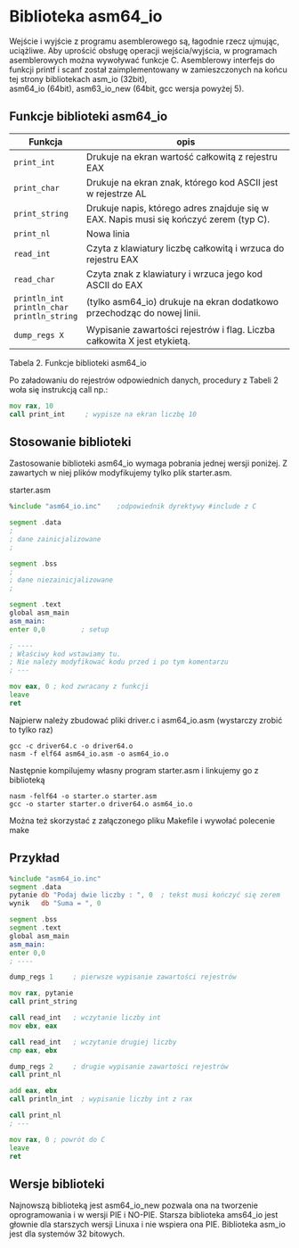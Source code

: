 # Biblioteka asm64_io

Wejście i wyjście z programu asemblerowego są, łagodnie rzecz ujmując, uciążliwe. 
Aby uprościć obsługę operacji wejścia/wyjścia, w programach asemblerowych można wywoływać funkcje C. 
Asemblerowy interfejs do funkcji printf i scanf został zaimplementowany w zamieszczonych na końcu tej strony bibliotekach asm_io (32bit),  
asm64_io (64bit), asm63_io_new (64bit, gcc wersja powyżej 5).


## Funkcje biblioteki asm64_io

| Funkcja | opis |
|----     | ---- |
|`print_int` |	 Drukuje na ekran wartość całkowitą z rejestru EAX |
|`print_char` |	 Drukuje na ekran znak, którego kod ASCII jest w rejestrze AL|
|`print_string` |	 Drukuje napis, którego adres znajduje się w EAX. Napis musi się kończyć zerem (typ C).|
 |`print_nl` |	 Nowa linia|
 |`read_int` |	 Czyta z klawiatury liczbę całkowitą i wrzuca do rejestru EAX|
 |`read_char` |	 Czyta znak z klawiatury i wrzuca jego kod ASCII do EAX |         
 |`println_int` <br/> `println_char` <br/>`println_string` |	 (tylko asm64_io) drukuje na ekran dodatkowo przechodząc do nowej linii. |
 |`dump_regs X` |	 Wypisanie zawartości rejestrów i flag. Liczba całkowita X jest etykietą.   |
 
  Tabela 2. Funkcje biblioteki asm64_io
  
  Po załadowaniu do rejestrów odpowiednich danych, procedury z Tabeli 2 woła się instrukcją call np.: 
````asm
mov rax, 10
call print_int     ; wypisze na ekran liczbę 10
````

## Stosowanie biblioteki

Zastosowanie biblioteki asm64_io wymaga pobrania jednej wersji poniżej. Z zawartych w niej plików modyfikujemy tylko plik starter.asm.

starter.asm

````asm 
%include "asm64_io.inc"    ;odpowiednik dyrektywy #include z C

segment .data
;
; dane zainicjalizowane
;

segment .bss
;
; dane niezainicjalizowane
;

segment .text
global asm_main
asm_main:
enter 0,0         ; setup 

; ----
; Właściwy kod wstawiamy tu. 
; Nie należy modyfikować kodu przed i po tym komentarzu
; ---

mov eax, 0 ; kod zwracany z funkcji
leave
ret
````

Najpierw należy zbudować pliki driver.c i asm64_io.asm (wystarczy zrobić to tylko raz)
````
gcc -c driver64.c -o driver64.o
nasm -f elf64 asm64_io.asm -o asm64_io.o
````

Następnie kompilujemy własny program starter.asm i linkujemy go z biblioteką
````
nasm -felf64 -o starter.o starter.asm
gcc -o starter starter.o driver64.o asm64_io.o 
````

Można też skorzystać z załączonego pliku Makefile i wywołać polecenie make

## Przykład
````asm
%include "asm64_io.inc"
segment .data
pytanie db "Podaj dwie liczby : ", 0  ; tekst musi kończyć się zerem
wynik   db "Suma = ", 0

segment .bss
segment .text
global asm_main
asm_main:
enter 0,0
; ----

dump_regs 1     ; pierwsze wypisanie zawartości rejestrów

mov rax, pytanie
call print_string

call read_int   ; wczytanie liczby int
mov ebx, eax

call read_int   ; wczytanie drugiej liczby
cmp eax, ebx

dump_regs 2     ; drugie wypisanie zawartości rejestrów
call print_nl

add eax, ebx
call println_int  ; wypisanie liczby int z rax

call print_nl
; ---

mov rax, 0 ; powrót do C
leave
ret
````

## Wersje biblioteki
Najnowszą biblioteką jest asm64_io_new pozwala ona na tworzenie oprogramowania i w wersji PIE i NO-PIE. Starsza biblioteka ams64_io jest głownie dla starszych wersji Linuxa i nie wspiera ona PIE. Biblioteka asm_io jest dla systemów 32 bitowych. 


